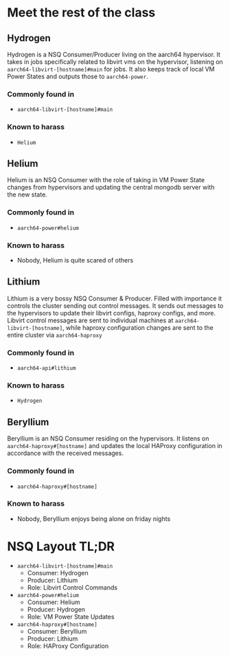 # Meet the rest of the class

## Hydrogen 
Hydrogen is a NSQ Consumer/Producer living on the aarch64 hypervisor. It takes in jobs specifically related to libvirt vms on the hypervisor, listening on `aarch64-libvirt-[hostname]#main` for jobs. It also keeps track of local VM Power States and outputs those to `aarch64-power`. 
### Commonly found in
* `aarch64-libvirt-[hostname]#main`
### Known to harass
* `Helium`

## Helium
Helium is an NSQ Consumer with the role of taking in VM Power State changes from hypervisors and updating the central mongodb server with the new state.

### Commonly found in
* `aarch64-power#helium`
### Known to harass
* Nobody, Helium is quite scared of others

## Lithium
Lithium is a very bossy NSQ Consumer & Producer. Filled with importance it controls the cluster sending out control messages. It sends out messages to the hypervisors to update their libvirt configs, haproxy configs, and more. Libvirt control messages are sent to individual machines at `aarch64-libvirt-[hostname]`, while haproxy configuration changes are sent to the entire cluster via `aarch64-haproxy` 
### Commonly found in
* `aarch64-api#lithium`
### Known to harass
* `Hydrogen`

## Beryllium
Beryllium is an NSQ Consumer residing on the hypervisors. It listens on `aarch64-haproxy#[hostname]` and updates the local HAProxy configuration in accordance with the received messages.
### Commonly found in
* `aarch64-haproxy#[hostname]`
### Known to harass
* Nobody, Beryllium enjoys being alone on friday nights


# NSQ Layout TL;DR
* `aarch64-libvirt-[hostname]#main` 
    * Consumer: Hydrogen
    * Producer: Lithium
    * Role: Libvirt Control Commands
* `aarch64-power#helium`
    * Consumer: Helium
    * Producer: Hydrogen
    * Role: VM Power State Updates
* `aarch64-haproxy#[hostname]`
    * Consumer: Beryllium
    * Producer: Lithium
    * Role: HAProxy Configuration